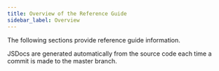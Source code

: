 ```yaml
---
title: Overview of the Reference Guide
sidebar_label: Overview
---
```


The following sections provide reference guide information.

JSDocs are generated automatically from the source code each time a commit is made to the master branch.